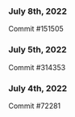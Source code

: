 ### July 8th, 2022

Commit #151505

### July 5th, 2022

Commit #314353


### July 4th, 2022

Commit #72281
